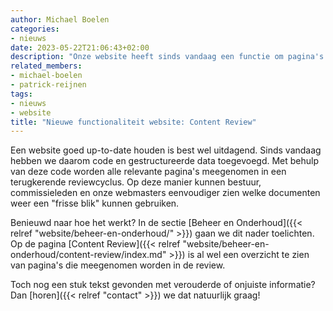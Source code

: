```yaml
---
author: Michael Boelen
categories:
- nieuws
date: 2023-05-22T21:06:43+02:00
description: "Onze website heeft sinds vandaag een functie om pagina's eenvoudiger up-to-date te houden. Lees meer over dit nieuws."
related_members:
- michael-boelen
- patrick-reijnen
tags:
- nieuws
- website
title: "Nieuwe functionaliteit website: Content Review"
---
```


Een website goed up-to-date houden is best wel uitdagend. Sinds vandaag hebben we daarom code en gestructureerde data toegevoegd. Met behulp van deze code worden alle relevante pagina's meegenomen in een terugkerende reviewcyclus. Op deze manier kunnen bestuur, commissieleden en onze webmasters eenvoudiger zien welke documenten weer een "frisse blik" kunnen gebruiken.

Benieuwd naar hoe het werkt? In de sectie [Beheer en Onderhoud]({{< relref "website/beheer-en-onderhoud/" >}}) gaan we dit nader toelichten. Op de pagina [Content Review]({{< relref "website/beheer-en-onderhoud/content-review/index.md" >}}) is al wel een overzicht te zien van pagina's die meegenomen worden in de review.

Toch nog een stuk tekst gevonden met verouderde of onjuiste informatie? Dan [horen]({{< relref "contact" >}}) we dat natuurlijk graag!
